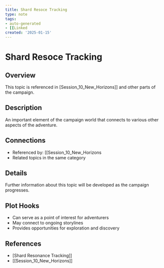 ```yaml
---
title: Shard Resoce Tracking
type: note
tags:
- auto-generated
- [[Linked
created: '2025-01-15'
---
```


# Shard Resoce Tracking

## Overview
This topic is referenced in [Session_10_New_Horizons]] and other parts of the campaign.

## Description
An important element of the campaign world that connects to various other aspects of the adventure.

## Connections
- Referenced by: [[Session_10_New_Horizons
- Related topics in the same category

## Details
Further information about this topic will be developed as the campaign progresses.

## Plot Hooks
- Can serve as a point of interest for adventurers
- May connect to ongoing storylines
- Provides opportunities for exploration and discovery

## References

- [Shard Resonance Tracking]]
- [[Session_10_New_Horizons]]
